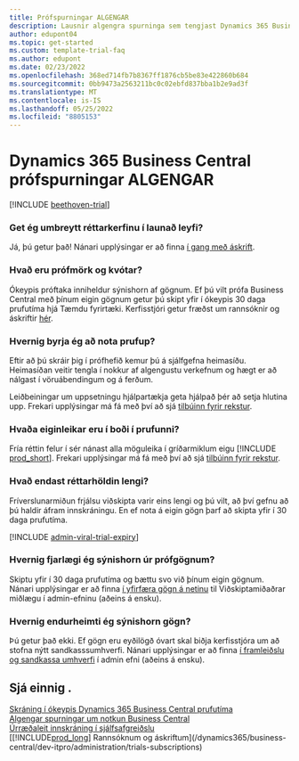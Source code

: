 ```yaml
---
title: Prófspurningar ALGENGAR
description: Lausnir algengra spurninga sem tengjast Dynamics 365 Business Central reynslusetningum og stjórnun. Lærðu að leysa upp vettvangs-og App-mál.
author: edupont04
ms.topic: get-started
ms.custom: template-trial-faq
ms.author: edupont
ms.date: 02/23/2022
ms.openlocfilehash: 368ed714fb7b8367ff1876cb5be83e422860b684
ms.sourcegitcommit: 0bb9473a2563211bc0c02ebfd837bba1b2e9ad3f
ms.translationtype: MT
ms.contentlocale: is-IS
ms.lasthandoff: 05/25/2022
ms.locfileid: "8805153"
---
```

# <a name="dynamics-365-business-central-trial-faq"></a>Dynamics 365 Business Central prófspurningar ALGENGAR

[!INCLUDE [beethoven-trial](includes/beethoven-trial.md)]

### <a name="can-i-convert-the-trial-to-a-paid-license"></a>Get ég umbreytt réttarkerfinu í launað leyfi?

Já, þú getur það! Nánari upplýsingar er að finna [í gang með áskrift](trial-signup.md#get-started-with-a-subscription).  

### <a name="what-are-the-trial-limits-and-quotas"></a>Hvað eru prófmörk og kvótar?

Ókeypis próftaka inniheldur sýnishorn af gögnum. Ef þú vilt prófa Business Central með þínum eigin gögnum getur þú skipt yfir í ókeypis 30 daga prufutíma hjá Tæmdu fyrirtæki. Kerfisstjóri getur fræðst um rannsóknir og áskriftir [hér](/dynamics365/business-central/dev-itpro/administration/trials-subscriptions).  

### <a name="how-do-i-start-using-the-trial"></a>Hvernig byrja ég að nota prufup?

Eftir að þú skráir þig í prófhefið kemur þú á sjálfgefna heimasíðu. Heimasíðan veitir tengla í nokkur af algengustu verkefnum og hægt er að nálgast í vöruábendingum og á ferðum.  

Leiðbeiningar um uppsetningu hjálpartækja geta hjálpað þér að setja hlutina upp. Frekari upplýsingar má fá með því að sjá [tilbúinn fyrir rekstur](ui-get-ready-business.md).  

### <a name="what-features-are-available-in-the-trial"></a>Hvaða eiginleikar eru í boði í prufunni?

Fría réttin felur í sér nánast alla möguleika í gríðarmiklum eigu [!INCLUDE [prod_short](includes/prod_short.md)]. Frekari upplýsingar má fá með því að sjá [tilbúinn fyrir rekstur](ui-get-ready-business.md).  

### <a name="how-long-does-the-trial-last"></a>Hvað endast réttarhöldin lengi?

Fríverslunarmiðun frjálsu viðskipta varir eins lengi og þú vilt, að því gefnu að þú haldir áfram innskráningu. En ef nota á eigin gögn þarf að skipta yfir í 30 daga prufutíma.  

[!INCLUDE [admin-viral-trial-expiry](includes/admin-viral-trial-expiry.md)]

### <a name="how-do-i-remove-sample-data-from-the-trial"></a>Hvernig fjarlægi ég sýnishorn úr prófgögnum?

Skiptu yfir í 30 daga prufutíma og bættu svo við þínum eigin gögnum. Nánari upplýsingar er að finna [í yfirfæra gögn á netinu](/dynamics365/business-central/dev-itpro/administration/migrate-data) til Viðskiptamiðaðrar miðlægu í admin-efninu (aðeins á ensku).  

### <a name="how-do-i-restore-sample-data"></a>Hvernig endurheimti ég sýnishorn gögn?

Þú getur það ekki. Ef gögn eru eyðilögð óvart skal biðja kerfisstjóra um að stofna nýtt sandkasssumhverfi. Nánari upplýsingar er að finna [í framleiðslu og sandkassa umhverfi](/dynamics365/business-central/dev-itpro/administration/environment-types) í admin efni (aðeins á ensku).  

## <a name="see-also"></a>Sjá einnig .

[Skráning í ókeypis Dynamics 365 Business Central prufutíma](trial-signup.md)  
[Algengar spurningar um notkun Business Central](across-faq.yml)  
[Úrræðaleit innskráning í sjálfsafgreiðslu](ui-troubleshoot-self-signup.md)  
[[!INCLUDE[prod_long](includes/prod_long.md)] Rannsóknum og áskriftum](/dynamics365/business-central/dev-itpro/administration/trials-subscriptions)  
